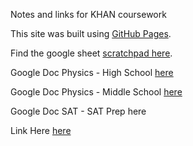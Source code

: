 Notes and links for KHAN coursework

This site was built using [GitHub Pages](https://pages.github.com/).

Find the google sheet [scratchpad here](https://docs.google.com/spreadsheets/d/1e8WR3fuEC_hqUDFCYKrTaN8SzH34vD_52SXYVRDTvVI/edit?gid=1250586983#gid=1250586983).

Google Doc Physics - High School [here](https://docs.google.com/document/d/1-YAGSm3_zRU5Tm06-2tJ6YsAU9371S-G_iQqJW7PIrk/edit?tab=t.0#heading=h.bvah1lgwrbey)

Google Doc Physics - Middle School [here](https://docs.google.com/document/d/10OioCkPiCnVJ42OjCKyyoDlP42EXmpEntroqYzl-6jc/edit?usp=drive_link)




Google Doc SAT - SAT Prep here


Link Here
[here](https://docs.google.com/document/d/1Lp8161obHJWr69gVJTPqlO0kmVSbKwB3oikvTQwm9Qs/edit?usp=drive_link)

